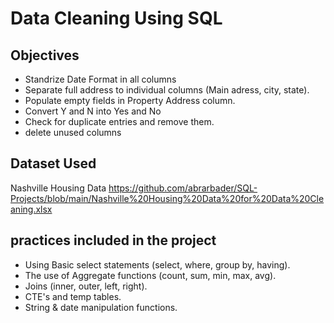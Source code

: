 # Data Cleaning Using SQL 

 ## Objectives 
- Standrize Date Format in all columns 
- Separate full address to individual columns (Main adress, city, state).
- Populate empty fields in Property Address column.
- Convert Y and N into Yes and No 
- Check for duplicate entries and remove them.
- delete unused columns 

## Dataset Used
Nashville Housing Data https://github.com/abrarbader/SQL-Projects/blob/main/Nashville%20Housing%20Data%20for%20Data%20Cleaning.xlsx

## practices included in the project 
- Using Basic select statements (select, where, group by, having).
- The use of Aggregate functions (count, sum, min, max, avg).
- Joins (inner, outer, left, right).
- CTE's and temp tables.
- String & date manipulation functions.
